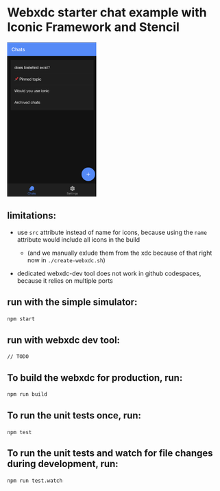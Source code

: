 # Webxdc starter chat example with Iconic Framework and Stencil

<img src="screenshot.png" height="360px"/>

## limitations:

- use `src` attribute instead of name for icons, because using the `name` attribute would include all icons in the build
   - (and we manually exlude them from the xdc because of that right now in `./create-webxdc.sh`)

- dedicated webxdc-dev tool does not work in github codespaces, because it relies on multiple ports

## run with the simple simulator:

```bash
npm start
```

## run with webxdc dev tool:
```
// TODO
```

## To build the webxdc for production, run:

```bash
npm run build
```

## To run the unit tests once, run:

```
npm test
```

## To run the unit tests and watch for file changes during development, run:

```
npm run test.watch
```
